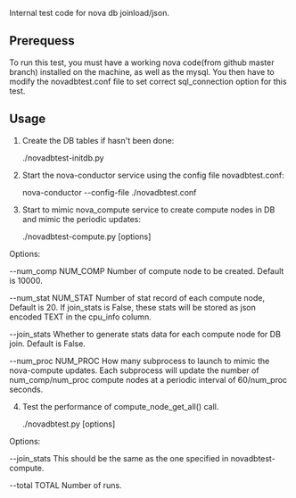 Internal test code for nova db joinload/json.

Prerequess
------------

To run this test, you must have a working nova code(from github master branch) installed on the machine, as well as the mysql.
You then have to modify the novadbtest.conf file to set correct sql_connection option for this test.

Usage
------------
1. Create the DB tables if hasn't been done:

    ./novadbtest-initdb.py

2. Start the nova-conductor service using the config file novadbtest.conf:

    nova-conductor --config-file ./novadbtest.conf

3. Start to mimic nova_compute service to create compute nodes in DB and mimic the periodic updates:

    ./novadbtest-compute.py [options]

Options:

  --num_comp NUM_COMP           Number of compute node to be created. Default is 10000.
  
  --num_stat NUM_STAT           Number of stat record of each compute node, Default is 20.
                                If join_stats is False, these stats will be stored as json
                                encoded TEXT in the cpu_info column.
              
  --join_stats <True or False>  Whether to generate stats data for each compute node for DB join.
                                Default is False.

  --num_proc NUM_PROC           How many subprocess to launch to mimic the nova-compute updates.
                                Each subprocess will update the number of num_comp/num_proc compute nodes
                                at a periodic interval of 60/num_proc seconds.


4. Test the performance of compute_node_get_all() call.

    ./novadbtest.py [options]

Options:

  --join_stats <True or False>  This should be the same as the one specified in novadbtest-compute.
  
  --total TOTAL                 Number of runs.
    
